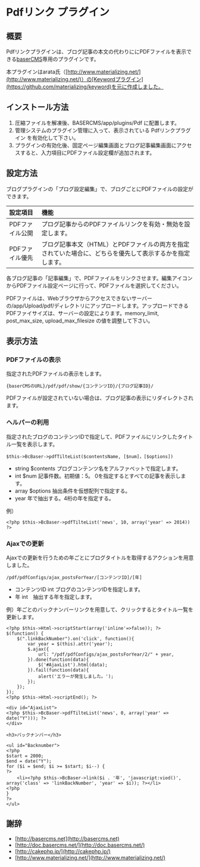 ﻿# Pdfリンク プラグイン

## 概要
Pdfリンクプラグインは、ブログ記事の本文の代わりににPDFファイルを表示できる[baserCMS](http://basercms.net)専用のプラグインです。

本プラグインはarata氏（[http://www.materializing.net/](http://www.materializing.net/)）の[Keywordプラグイン](https://github.com/materializing/keyword)を元に作成しました。

## インストール方法

1. 圧縮ファイルを解凍後、BASERCMS/app/plugins/Pdf に配置します。
2. 管理システムのプラグイン管理に入って、表示されている Pdfリンクプラグイン を有効化して下さい。
3. プラグインの有効化後、固定ページ編集画面とブログ記事編集画面にアクセスすると、入力項目にPDFファイル設定欄が追加されます。

## 設定方法

ブログプラグインの「プログ設定編集」で、ブログごとにPDFファイルの設定ができます。

| 設定項目 | 機能 |
|:---------|:-----|
| PDFファイル公開 | プログ記事からのPDFファイルリンクを有効・無効を設定します。|
| PDFファイル優先 | ブログ記事本文（HTML）とPDFファイルの両方を指定されていた場合に、どちらを優先して表示するかを指定します。|

各ブログ記事の「記事編集」で、PDFファイルをリンクさせます。編集アイコンからPDFファイル設定ページに行って、PDFファイルを選択してください。

PDFファイルは、Webブラウザからアクセスできないサーバーの/app/Upload/pdf/ディレクトリにアップロードします。アップロードできるPDFファイサイズは、サーバーの設定によります。memory_limit, post_max_size, upload_max_filesize の値を調整して下さい。

## 表示方法

### PDFファイルの表示

指定されたPDFファイルの表示をします。

```
{baserCMSのURL}/pdf/pdf/show/{コンテンツID}/{ブログ記事ID}/
```

PDFファイルが設定されていない場合は、ブログ記事の表示にリダイレクトされます。

### ヘルパーの利用

指定されたブログのコンテンツIDで指定して、PDFファイルにリンクしたタイトル一覧を表示します。

```
$this->BcBaser->pdfTilteList($contentsName, [$num]，[$options])
```

* string $contents プログコンテンツ名をアルファベットで指定します。
* int $num 記事件数。初期値：5。 0を指定するとすべての記事を表示します。
* array $options 抽出条件を仮想配列で指定する。
 * year 年で抽出する。4桁の年を指定する。

例）
```
<?php $this->BcBaser->pdfTilteList('news', 10, array('year' => 2014)) ?>
```

### Ajaxでの更新

Ajaxでの更新を行うための年ごとにブログタイトルを取得するアクションを用意しました。

```
/pdf/pdfConfigs/ajax_postsForYear/[コンテンツID]/[年]
```

* コンテンツID int ブログのコンテンツIDを指定します。
* 年 int　抽出する年を指定します。

例）年ごとのバックナンバーリンクを用意して、クリックするとタイトル一覧を更新します。
```
<?php $this->Html->scriptStart(array('inline'=>false)); ?>
$(function() {
	$(".linkBackNumber").on('click', function(){
		var year = $(this).attr('year');
		$.ajax({
			url: "/pdf/pdfConfigs/ajax_postsForYear/2/" + year,
		}).done(function(data){
			$('#AjaxList').html(data);
		}).fail(function(data){
			alert('エラーが発生しました。');
		});
	});
});
<?php $this->Html->scriptEnd(); ?>

<div id="AjaxList">
<?php $this->BcBaser->pdfTilteList('news', 0, array('year' => date("Y"))); ?>
</div>

<h3>バックナンバー</h3>

<ul id="Backnumber">
<?php
$start = 2000;
$end = date("Y");
for ($i = $end; $i >= $start; $i--) {
?>
	<li><?php $this->BcBaser->link($i . '年', 'javascript:viod()', array('class' => 'linkBackNumber', 'year' => $i)); ?></li>
<?php
}
?>
</ul>
```


## 謝辞

- [http://basercms.net](http://basercms.net)
- [http://doc.basercms.net/](http://doc.basercms.net/)
- [http://cakephp.jp/](http://cakephp.jp/)
- [http://www.materializing.net/](http://www.materializing.net/)

